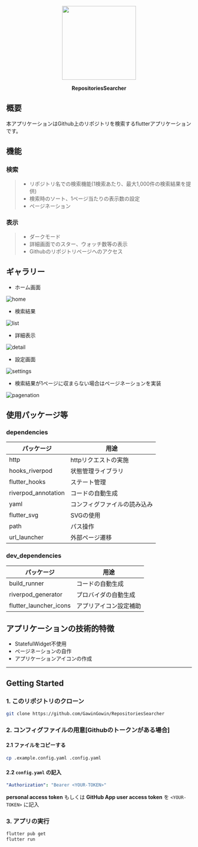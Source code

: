 <p align="center">
<img src="assets/appIcon_adaptive.png" width=200/>
</p>

<p align="center">
<b>RepositoriesSearcher</b>
</p>

## 概要
本アプリケーションはGithub上のリポジトリを検索するflutterアプリケーションです。

## 機能

### 検索
>- リポジトリ名での検索機能(1検索あたり、最大1,000件の検索結果を提供)
>- 検索時のソート、1ページ当たりの表示数の設定
>- ページネーション

### 表示
>- ダークモード
>- 詳細画面でのスター、ウォッチ数等の表示
>- Githubのリポジトリページへのアクセス

## ギャラリー
- ホーム画面

![home](readme_img/home.jpg)

- 検索結果

![list](readme_img/results.jpg)

- 詳細表示

![detail](readme_img/detail.jpg)

- 設定画面

![settings](readme_img/setting.jpg)

- 検索結果が1ページに収まらない場合はページネーションを実装

![pagenation](readme_img/list.jpg)

## 使用パッケージ等

### dependencies

パッケージ|用途
-- | -- 
http | httpリクエストの実施
hooks_riverpod | 状態管理ライブラリ
flutter_hooks | ステート管理
riverpod_annotation | コードの自動生成
yaml | コンフィグファイルの読み込み
flutter_svg | SVGの使用
path | パス操作
url_launcher | 外部ページ遷移

### dev_dependencies

パッケージ|用途
-- | -- 
build_runner | コードの自動生成
riverpod_generator | プロバイダの自動生成
flutter_launcher_icons | アプリアイコン設定補助

## アプリケーションの技術的特徴
- StatefulWidget不使用
- ページネーションの自作
- アプリケーションアイコンの作成

<hr>

## Getting Started

### 1. このリポジトリのクローン

```sh
git clone https://github.com/GawinGowin/RepositoriesSearcher
```

### 2. コンフィグファイルの用意[Githubのトークンがある場合]

#### 2.1 ファイルをコピーする


```bash
cp .example.config.yaml .config.yaml
```

#### 2.2 `config.yaml` の記入

```yaml title=".config.yaml"
"Authorization": "Bearer <YOUR-TOKEN>"
```
**personal access token** もしくは **GitHub App user access token**  を `<YOUR-TOKEN>` に記入

### 3. アプリの実行

```sh
flutter pub get
flutter run
```
